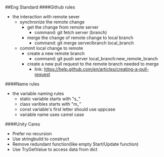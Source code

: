 ##Eng Standard
####Github rules
- the interaction with remote sever
  - synchronize the remote change
    - get the change from remote server
      - command: git fetch server (branch)
    - merge the change of remote change to local branch
      - command: git merge server/branch local_branch
  - commit local change to remote
    - create a new remote branch
      - command: git push server local_branch:new_remote_branch
    - create a new pull request to the remote branch needed to merge
      - link: https://help.github.com/en/articles/creating-a-pull-request

####Name rules
- the variable naming rules
  - static variable starts with "s_"
  - class varibles starts with "m_"
  - const variable's first letter should use uppcase
  - variable name uses camel case

####Unity Cares
- Prefer no recursion
- Use stringbuild to construct
- Remove redundant function(like empty Start/Update function)
- Use TryGetValue to access data from dict

